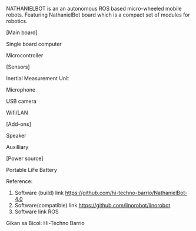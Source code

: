 NATHANIELBOT is an an autonomous ROS based  micro-wheeled mobile robots.
Featuring  NathanielBot board which is a compact set of modules for robotics.

[Main board]

Single board computer

Microcontroller

[Sensors]

Inertial Measurement Unit

Microphone

USB camera

Wifi/LAN

[Add-ons]

Speaker

Auxilliary

[Power source]

Portable LiFe Battery


Reference:
1) Software (build) link https://github.com/hi-techno-barrio/NathanielBot-4.0
2) Software(compatible) link https://github.com/linorobot/linorobot
3) Software link ROS


Gikan sa Bicol:
Hi-Techno Barrio

